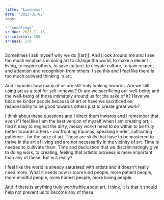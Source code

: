 ```yaml
---
title: "kindness"
date: "2023-01-02"
tags:

- "seedlings"
sr-due: 2023-11-16
sr-interval: 185
sr-ease: 270
---
```


Sometimes I ask myself why we do [[art]]. And I look around me and I see too much emphasis in doing art to change the world, to make a decent living, to inspire others, to save culture, to elevate culture, to gain respect and attention and recognition from others. I see this and I feel like there is too much outward thinking in art.

And I wonder how many of us are still truly looking inwards. Are we still using art as a tool for self-renewal? Or are we sacrificing our well-being and the well-being of those intimately around us for the sake of it? Have we become kinder people because of art or have we sacrificed our responsibility to be good towards others just to create great work?

I think about these questions and I direct them inwards and I remember that even if I feel like I am the best version of myself when I am creating art, I find it easy to neglect the dirty, messy work I need to do within to be truly better towards others - confronting traumas, speaking kinder, cultivating patience - for the sake of art. These are skills that have to be mastered to thrive in the art of living and are not necessarily in the vicinity of art. Time is needed to cultivate them. Time and dedication that we discriminatingly give to doing work, to creating, feeling that artistic prowess is more important than any of these. But is it really?

I feel like the world is already saturated with artists and it doesn't really need more. What it needs now is more kind people, more patient people, more mindful people, more honest people, more loving people.

And if there is anything truly worthwhile about art, I think, it is that it should help not prevent us to become any of these.